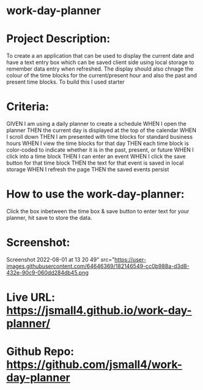 # work-day-planner

# Project Description:

To create a an application that can be used to display the current date and have a text entry box which can be saved client side using local storage to remember data entry when refreshed. The display should also chnage the colour of the time blocks for the current/present hour and also the past and present time blocks. To build this I used starter

# Criteria:

GIVEN I am using a daily planner to create a schedule
WHEN I open the planner
THEN the current day is displayed at the top of the calendar
WHEN I scroll down
THEN I am presented with time blocks for standard business hours
WHEN I view the time blocks for that day
THEN each time block is color-coded to indicate whether it is in the past, present, or future
WHEN I click into a time block
THEN I can enter an event
WHEN I click the save button for that time block
THEN the text for that event is saved in local storage
WHEN I refresh the page
THEN the saved events persist

# How to use the work-day-planner:

Click the box inbetween the time box & save button to enter text for your planner, hit save to store the data.

# Screenshot:

Screenshot 2022-08-01 at 13 20 49" src="https://user-images.githubusercontent.com/64646369/182146549-cc0b988a-d3d8-432e-90c9-060dd284db45.png

# Live URL: https://jsmall4.github.io/work-day-planner/

# Github Repo: https://github.com/jsmall4/work-day-planner
